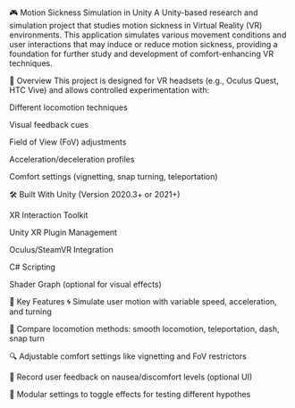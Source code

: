 🎮 Motion Sickness Simulation in Unity
A Unity-based research and simulation project that studies motion sickness in Virtual Reality (VR) environments. This application simulates various movement conditions and user interactions that may induce or reduce motion sickness, providing a foundation for further study and development of comfort-enhancing VR techniques.

🧠 Overview
This project is designed for VR headsets (e.g., Oculus Quest, HTC Vive) and allows controlled experimentation with:

Different locomotion techniques

Visual feedback cues

Field of View (FoV) adjustments

Acceleration/deceleration profiles

Comfort settings (vignetting, snap turning, teleportation)

🛠️ Built With
Unity (Version 2020.3+ or 2021+)

XR Interaction Toolkit

Unity XR Plugin Management

Oculus/SteamVR Integration

C# Scripting

Shader Graph (optional for visual effects)

🎯 Key Features
🌀 Simulate user motion with variable speed, acceleration, and turning

🎯 Compare locomotion methods: smooth locomotion, teleportation, dash, snap turn

🔍 Adjustable comfort settings like vignetting and FoV restrictors

🧪 Record user feedback on nausea/discomfort levels (optional UI)

🔧 Modular settings to toggle effects for testing different hypothes

